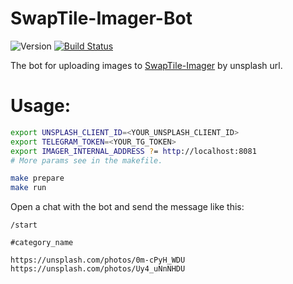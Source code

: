 # SwapTile-Imager-Bot
![Version](https://img.shields.io/github/v/tag/ocmoxa/SwapTile-Imager-Bot)
[![Build Status](https://travis-ci.org/ocmoxa/SwapTile-Imager-Bot.svg?branch=main)](https://travis-ci.org/ocmoxa/SwapTile-Imager-Bot)

The bot for uploading images to [SwapTile-Imager](https://github.com/ocmoxa/SwapTile-Imager) by unsplash url.

# Usage:

```sh
export UNSPLASH_CLIENT_ID=<YOUR_UNSPLASH_CLIENT_ID>
export TELEGRAM_TOKEN=<YOUR_TG_TOKEN>
export IMAGER_INTERNAL_ADDRESS ?= http://localhost:8081
# More params see in the makefile.

make prepare
make run
```

Open a chat with the bot and send the message like this:
```
/start

#category_name

https://unsplash.com/photos/0m-cPyH_WDU
https://unsplash.com/photos/Uy4_uNnNHDU
```
